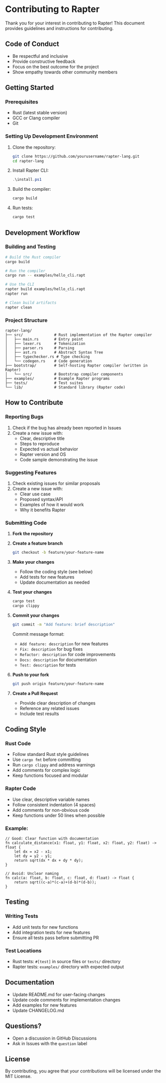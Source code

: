 # Contributing to Rapter

Thank you for your interest in contributing to Rapter! This document provides guidelines and instructions for contributing.

## Code of Conduct

- Be respectful and inclusive
- Provide constructive feedback
- Focus on the best outcome for the project
- Show empathy towards other community members

## Getting Started

### Prerequisites

- Rust (latest stable version)
- GCC or Clang compiler
- Git

### Setting Up Development Environment

1. Clone the repository:
   ```bash
   git clone https://github.com/yourusername/rapter-lang.git
   cd rapter-lang
   ```

2. Install Rapter CLI:
   ```powershell
   .\install.ps1
   ```

3. Build the compiler:
   ```bash
   cargo build
   ```

4. Run tests:
   ```bash
   cargo test
   ```

## Development Workflow

### Building and Testing

```bash
# Build the Rust compiler
cargo build

# Run the compiler
cargo run -- examples/hello_cli.rapt

# Use the CLI
rapter build examples/hello_cli.rapt
rapter run

# Clean build artifacts
rapter clean
```

### Project Structure

```
rapter-lang/
├── src/              # Rust implementation of the Rapter compiler
│   ├── main.rs       # Entry point
│   ├── lexer.rs      # Tokenization
│   ├── parser.rs     # Parsing
│   ├── ast.rs        # Abstract Syntax Tree
│   ├── typechecker.rs # Type checking
│   └── codegen.rs    # Code generation
├── bootstrap/        # Self-hosting Rapter compiler (written in Rapter)
│   └── src/          # Bootstrap compiler components
├── examples/         # Example Rapter programs
├── tests/            # Test suites
└── lib/              # Standard library (Rapter code)
```

## How to Contribute

### Reporting Bugs

1. Check if the bug has already been reported in Issues
2. Create a new issue with:
   - Clear, descriptive title
   - Steps to reproduce
   - Expected vs actual behavior
   - Rapter version and OS
   - Code sample demonstrating the issue

### Suggesting Features

1. Check existing issues for similar proposals
2. Create a new issue with:
   - Clear use case
   - Proposed syntax/API
   - Examples of how it would work
   - Why it benefits Rapter

### Submitting Code

1. **Fork the repository**

2. **Create a feature branch**
   ```bash
   git checkout -b feature/your-feature-name
   ```

3. **Make your changes**
   - Follow the coding style (see below)
   - Add tests for new features
   - Update documentation as needed

4. **Test your changes**
   ```bash
   cargo test
   cargo clippy
   ```

5. **Commit your changes**
   ```bash
   git commit -m "Add feature: brief description"
   ```
   
   Commit message format:
   - `Add feature: description` for new features
   - `Fix: description` for bug fixes
   - `Refactor: description` for code improvements
   - `Docs: description` for documentation
   - `Test: description` for tests

6. **Push to your fork**
   ```bash
   git push origin feature/your-feature-name
   ```

7. **Create a Pull Request**
   - Provide clear description of changes
   - Reference any related issues
   - Include test results

## Coding Style

### Rust Code

- Follow standard Rust style guidelines
- Use `cargo fmt` before committing
- Run `cargo clippy` and address warnings
- Add comments for complex logic
- Keep functions focused and modular

### Rapter Code

- Use clear, descriptive variable names
- Follow consistent indentation (4 spaces)
- Add comments for non-obvious code
- Keep functions under 50 lines when possible

### Example:
```rapter
// Good: Clear function with documentation
fn calculate_distance(x1: float, y1: float, x2: float, y2: float) -> float {
    let dx = x2 - x1;
    let dy = y2 - y1;
    return sqrt(dx * dx + dy * dy);
}

// Avoid: Unclear naming
fn calc(a: float, b: float, c: float, d: float) -> float {
    return sqrt((c-a)*(c-a)+(d-b)*(d-b));
}
```

## Testing

### Writing Tests

- Add unit tests for new functions
- Add integration tests for new features
- Ensure all tests pass before submitting PR

### Test Locations

- Rust tests: `#[test]` in source files or `tests/` directory
- Rapter tests: `examples/` directory with expected output

## Documentation

- Update README.md for user-facing changes
- Update code comments for implementation changes
- Add examples for new features
- Update CHANGELOG.md

## Questions?

- Open a discussion in GitHub Discussions
- Ask in Issues with the `question` label

## License

By contributing, you agree that your contributions will be licensed under the MIT License.
